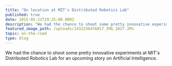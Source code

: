 ```yaml
---
title: "On location at MIT's Distributed Robotics Lab"
published: true
date: 2015-05-21T19:25:00.000Z
description: "We had the chance to shoot some pretty innovative experiments at MIT's Distributed Robotics Lab for an upcoming story on Artificial Intelligence."
featured_image_path: /uploads/1432236476817_IMG_2827.JPG
topic: on-the-road
type: blog
---
```


We had the chance to shoot some pretty innovative experiments at MIT's Distributed Robotics Lab for an upcoming story on Artificial Intelligence.

